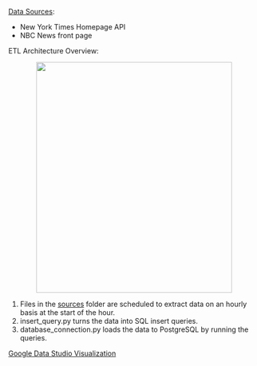 [Data Sources](https://github.com/dhruvi-9/news-headlines/tree/main/sources):
- New York Times Homepage API
- NBC News front page 

ETL Architecture Overview:

  <p align="center">
  <img width="392" height="463" src="https://user-images.githubusercontent.com/100179105/222882386-a1b6b074-5540-4524-971a-3e216a5a337c.jpg">
  </p>

  1. Files in the [sources](https://github.com/dhruvi-9/news-headlines/tree/main/sources) folder are scheduled to extract data on an hourly basis at the start of the hour.
  2. insert_query.py turns the data into SQL insert queries.
  3. database_connection.py loads the data to PostgreSQL by running the queries. 

[Google Data Studio Visualization](https://lookerstudio.google.com/u/0/reporting/214b0ce7-0ee1-4702-9ded-160814a080a0/page/qA9CD)
